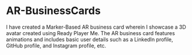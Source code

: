 # AR-BusinessCards
I have created a Marker-Based AR business card wherein I showcase a 3D avatar created using Ready Player Me. The AR business card features animations and includes basic user details such as a LinkedIn profile, GitHub profile, and Instagram profile, etc.

